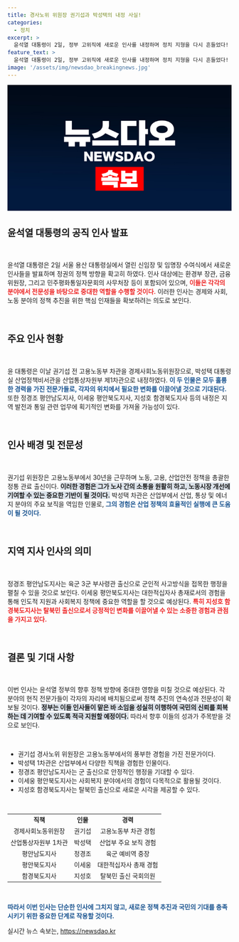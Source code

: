 ```yaml
---
title: 경사노위 위원장 권기섭과 박성택의 내정 사실!
categories:
  - 정치
excerpt: >
  윤석열 대통령이 2일, 정부 고위직에 새로운 인사를 내정하며 정치 지형을 다시 흔들었다! 경제사회노동위원장, 산업통상자원부 차관, 그리고 지방 지사까지, 각 분야 전문가들이 포진한 이 새로운 라인업의 의미는? 클릭하여 자세히 확인하세요!
feature_text: >
  윤석열 대통령이 2일, 정부 고위직에 새로운 인사를 내정하며 정치 지형을 다시 흔들었다! 경제사회노동위원장, 산업통상자원부 차관, 그리고 지방 지사까지, 각 분야 전문가들이 포진한 이 새로운 라인업의 의미는? 클릭하여 자세히 확인하세요!
image: '/assets/img/newsdao_breakingnews.jpg'
---
```


<p><img src="/assets/img/newsdao_breakingnews.jpg" alt="flaretime 속보" /></p>

<h2 data-ke-size="size26">윤석열 대통령의 공직 인사 발표</h2>

<p data-ke-size="size16">&nbsp;</p>

<p>윤석열 대통령은 2일 서울 용산 대통령실에서 열린 신임장 및 임명장 수여식에서 새로운 인사들을 발표하며 정권의 정책 방향을 확고히 하였다. 인사 대상에는 환경부 장관, 금융위원장, 그리고 민주평화통일자문회의 사무처장 등이 포함되어 있으며, <b><span style="color: #ee2323;">이들은 각각의 분야에서 전문성을 바탕으로 중대한 역할을 수행할 것이다.</span></b> 이러한 인사는 경제와 사회, 노동 분야의 정책 추진을 위한 핵심 인재들을 확보하려는 의도로 보인다. </p>

<p data-ke-size="size16">&nbsp;</p>

<h2 data-ke-size="size26">주요 인사 현황</h2>

<p data-ke-size="size16">&nbsp;</p>

<p>윤 대통령은 이날 권기섭 전 고용노동부 차관을 경제사회노동위원장으로, 박성택 대통령실 산업정책비서관을 산업통상자원부 제1차관으로 내정하였다. <b><span style="color: #1a5490;">이 두 인물은 모두 훌륭한 경력을 가진 전문가들로, 각자의 위치에서 필요한 변화를 이끌어낼 것으로 기대된다.</span></b> 또한 정경조 평안남도지사, 이세웅 평안북도지사, 지성호 함경북도지사 등의 내정은 지역 발전과 통일 관련 업무에 획기적인 변화를 가져올 가능성이 있다. </p>

<p data-ke-size="size16">&nbsp;</p>

<h2 data-ke-size="size26">인사 배경 및 전문성</h2>

<p data-ke-size="size16">&nbsp;</p>

<p>권기섭 위원장은 고용노동부에서 30년을 근무하며 노동, 고용, 산업안전 정책을 총괄한 정통 관료 출신이다. <b><span style="background-color: #21538527;">이러한 경험은 그가 노사 간의 소통을 원활히 하고, 노동시장 개선에 기여할 수 있는 중요한 기반이 될 것이다.</span></b> 박성택 차관은 산업부에서 산업, 통상 및 에너지 분야의 주요 보직을 역임한 인물로, <b><span style="color: #1a5490;">그의 경험은 산업 정책의 효율적인 실행에 큰 도움이 될 것이다.</span></b> </p>

<p data-ke-size="size16">&nbsp;</p>

<h2 data-ke-size="size26">지역 지사 인사의 의미</h2>

<p data-ke-size="size16">&nbsp;</p>

<p>정경조 평안남도지사는 육군 3군 부사령관 출신으로 군인적 사고방식을 접목한 행정을 펼칠 수 있을 것으로 보인다. 이세웅 평안북도지사는 대한적십자사 총재로서의 경험을 통해 인도적 지원과 사회복지 정책에 중요한 역할을 할 것으로 예상된다. <b><span style="color: #ee2323;">특히 지성호 함경북도지사는 탈북민 출신으로서 긍정적인 변화를 이끌어낼 수 있는 소중한 경험과 관점을 가지고 있다.</span></b></p>

<p data-ke-size="size16">&nbsp;</p>

<h2 data-ke-size="size26">결론 및 기대 사항</h2>

<p data-ke-size="size16">&nbsp;</p>

<p>이번 인사는 윤석열 정부의 향후 정책 방향에 중대한 영향을 미칠 것으로 예상된다. 각 분야의 현직 전문가들이 각자의 자리에 배치됨으로써 정책 추진의 연속성과 전문성이 확보될 것이다. <b><span style="background-color: #21538527;">정부는 이들 인사들이 맡은 바 소임을 성실히 이행하여 국민의 신뢰를 회복하는 데 기여할 수 있도록 적극 지원할 예정이다.</span></b> 따라서 향후 이들의 성과가 주목받을 것으로 보인다.</p>

<p data-ke-size="size16">&nbsp;</p> 

<ul>
<li>권기섭 경사노위 위원장은 고용노동부에서의 풍부한 경험을 가진 전문가이다.</li>
<li>박성택 1차관은 산업부에서 다양한 직책을 경험한 인물이다.</li>
<li>정경조 평안남도지사는 군 출신으로 안정적인 행정을 기대할 수 있다.</li>
<li>이세웅 평안북도지사는 사회복지 분야에서의 경험이 다목적으로 활용될 것이다.</li>
<li>지성호 함경북도지사는 탈북민 출신으로 새로운 시각을 제공할 수 있다.</li>
</ul>

<p data-ke-size="size16">&nbsp;</p>

<table>
<tr>
<td style="text-align: center; height: 17px;"><b>직책</b></td>
<td style="text-align: center; height: 17px;"><b>인물</b></td>
<td style="text-align: center; height: 17px;"><b>경력</b></td>
</tr>
<tr>
<td style="text-align: center; height: 17px;">경제사회노동위원장</td>
<td style="text-align: center; height: 17px;">권기섭</td>
<td style="text-align: center; height: 17px;">고용노동부 차관 경험</td>
</tr>
<tr>
<td style="text-align: center; height: 17px;">산업통상자원부 1차관</td>
<td style="text-align: center; height: 17px;">박성택</td>
<td style="text-align: center; height: 17px;">산업부 주요 보직 경험</td>
</tr>
<tr>
<td style="text-align: center; height: 17px;">평안남도지사</td>
<td style="text-align: center; height: 17px;">정경조</td>
<td style="text-align: center; height: 17px;">육군 예비역 중장</td>
</tr>
<tr>
<td style="text-align: center; height: 17px;">평안북도지사</td>
<td style="text-align: center; height: 17px;">이세웅</td>
<td style="text-align: center; height: 17px;">대한적십자사 총재 경험</td>
</tr>
<tr>
<td style="text-align: center; height: 17px;">함경북도지사</td>
<td style="text-align: center; height: 17px;">지성호</td>
<td style="text-align: center; height: 17px;">탈북민 출신 국회의원</td>
</tr>
</table>

<p data-ke-size="size16">&nbsp;</p> 

<p><b><span style="color: #1a5490;">따라서 이번 인사는 단순한 인사에 그치지 않고, 새로운 정책 추진과 국민의 기대를 충족시키기 위한 중요한 단계로 작용할 것이다.</span></b></p>
실시간 뉴스 속보는, <a href="https://newsdao.kr" rel="dofollow">https://newsdao.kr</a>



